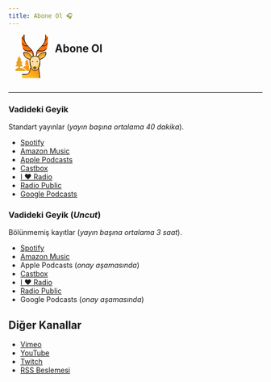 ```yaml
---
title: Abone Ol 🎧
---
```


<svg
style="float:left;margin:1em;margin-top:0"
width="64px" height="86px" viewBox="0 0 128 172" version="1.1" xmlns="http://www.w3.org/2000/svg" xmlns:xlink="http://www.w3.org/1999/xlink">
<defs>
<linearGradient x1="109.056377%" y1="-10.1094378%" x2="16.6841015%" y2="76.8200754%" id="linearGradient-xm0v1gfjoa-1">
<stop stop-color="#F97009" offset="0%"></stop>
<stop stop-color="#FFC120" offset="100%"></stop>
</linearGradient>
</defs>
<g id="Page-1" stroke="none" stroke-width="1" fill="none" fill-rule="evenodd">
<g id="Group-12">
<path d="M96.1272727,116.270315 C94.3090909,128.697049 89.2181818,144 77,144 C64.7818182,144 59.6909091,128.697049 57.8727273,116.270315 C57.3096933,112.634911 57.0179562,108.96161 57,105.28169 C57.0095027,103.794285 57.1678905,102.311701 57.4727273,100.85674 C57.9410908,98.7039555 58.7648068,96.646898 59.9090909,94.7724344 C61.2494065,92.4807423 63.0449845,90.4966899 65.1818182,88.9462506 C72.2063111,83.6845831 81.7936889,83.6845831 88.8181818,88.9462506 C90.9563636,90.494983 92.7490909,92.4788355 94.0909091,94.7724344 C95.2406698,96.6400208 96.0533507,98.7002702 96.4909091,100.85674 L96.5272727,100.85674 C96.8327273,102.309599 96.9890909,103.795644 97,105.28169 C96.9820715,108.961611 96.6903342,112.634914 96.1272727,116.270315 Z" id="Path" fill="#FFDDA1" fill-rule="nonzero"></path>
<path d="M96.4836364,101.726241 C96.44,101.498614 96.3418182,101.292664 96.2836364,101.065037 C96.2290909,101.473322 96.1854545,101.863541 96.12,102.275439 C94.3018182,114.451727 89.2109091,129.446265 76.9927273,129.446265 C64.7745455,129.446265 59.6836364,114.451727 57.8654545,102.275439 C57.8,101.841862 57.7527273,101.426351 57.6945455,101 C57.6290909,101.245694 57.5236364,101.476935 57.4654545,101.722628 C57.1628172,103.149697 57.0068651,104.603622 57,106.062012 C57.0181818,109.667927 57.3090909,113.266616 57.8727273,116.829174 C59.6909091,129.005462 64.7818182,144 77,144 C89.2181818,144 94.3090909,129.005462 96.1272727,116.829174 C96.6903067,113.267037 96.9820438,109.667767 97,106.062012 C96.9904472,104.604587 96.83206,103.151887 96.5272727,101.726241 L96.4836364,101.726241 Z" id="Path" fill="#FFBC44" fill-rule="nonzero"></path>
<path d="M68,106 C68.2652165,106 68.5195704,106.105357 68.7071068,106.292893 C68.8946432,106.48043 69,106.734784 69,107" id="Path" stroke="#191919" stroke-width="2" stroke-linecap="round" stroke-linejoin="round"></path>
<path d="M67,107 C67,106.447715 67.4477153,106 68,106" id="Path" stroke="#191919" stroke-width="2" stroke-linecap="round" stroke-linejoin="round"></path>
<path d="M68,108 C67.7347835,108 67.4804296,107.894643 67.2928932,107.707107 C67.1053568,107.51957 67,107.265216 67,107" id="Path" stroke="#191919" stroke-width="2" stroke-linecap="round" stroke-linejoin="round"></path>
<path d="M69,107 C69,107.265216 68.8946432,107.51957 68.7071068,107.707107 C68.5195704,107.894643 68.2652165,108 68,108" id="Path" stroke="#191919" stroke-width="2" stroke-linecap="round" stroke-linejoin="round"></path>
<path d="M86,106 C85.7347835,106 85.4804296,106.105357 85.2928932,106.292893 C85.1053568,106.48043 85,106.734784 85,107" id="Path" stroke="#191919" stroke-width="2" stroke-linecap="round" stroke-linejoin="round"></path>
<path d="M87,107 C87,106.447715 86.5522847,106 86,106" id="Path" stroke="#191919" stroke-width="2" stroke-linecap="round" stroke-linejoin="round"></path>
<path d="M86,108 C86.2652165,108 86.5195704,107.894643 86.7071068,107.707107 C86.8946432,107.51957 87,107.265216 87,107" id="Path" stroke="#191919" stroke-width="2" stroke-linecap="round" stroke-linejoin="round"></path>
<path d="M85,107 C85,107.265216 85.1053568,107.51957 85.2928932,107.707107 C85.4804296,107.894643 85.7347835,108 86,108" id="Path" stroke="#191919" stroke-width="2" stroke-linecap="round" stroke-linejoin="round"></path>
<path d="M97,105.28169 C96.9820715,108.961611 96.6903342,112.634914 96.1272727,116.270315 C94.3090909,128.697049 89.2181818,144 77,144 C64.7818182,144 59.6909091,128.697049 57.8727273,116.270315 C57.3096933,112.634911 57.0179562,108.96161 57,105.28169 C57.0095027,103.794285 57.1678905,102.311701 57.4727273,100.85674 C57.9410908,98.7039555 58.7648068,96.646898 59.9090909,94.7724344 C61.2494065,92.4807423 63.0449845,90.4966899 65.1818182,88.9462506 C72.2063111,83.6845831 81.7936889,83.6845831 88.8181818,88.9462506 C90.9563636,90.494983 92.7490909,92.4788355 94.0909091,94.7724344 C95.2406698,96.6400208 96.0533507,98.7002702 96.4909091,100.85674 L96.5272727,100.85674 C96.8327273,102.309599 96.9890909,103.795644 97,105.28169 L97,105.28169 Z" id="Path" stroke="#191919" stroke-width="2" stroke-linecap="round" stroke-linejoin="round"></path>
<path d="M76.5,136 C78.1076951,136 79.5932667,135.142305 80.3971143,133.75 C81.2009619,132.357695 81.2009619,130.642305 80.3971143,129.25 C79.5932667,127.857695 78.1076951,127 76.5,127 C74.0147186,127 72,129.014719 72,131.5 C72,133.985281 74.0147186,136 76.5,136 Z" id="Path" stroke="#000000" stroke-width="2" fill="#808080" fill-rule="nonzero" stroke-linecap="round" stroke-linejoin="round"></path>
<path d="M52.9714946,122.684006 L48.4997321,122.684006 C47.8823105,122.684006 47.3817915,122.153222 47.3817915,121.498467 L47.3817915,120.312928 C47.3817915,119.998503 47.4995741,119.696957 47.7092287,119.474625 C47.9188832,119.252293 48.2032358,119.127389 48.4997321,119.127389 L51.853554,119.127389 C52.2531034,119.135025 52.623566,118.906616 52.8149829,118.534619 C53.0146838,118.167812 53.0146838,117.715887 52.8149829,117.34908 L50.0201313,112.156418 C49.8624603,111.887886 49.8624603,111.547652 50.0201313,111.279119 C50.1648731,111.003428 50.4380763,110.831405 50.7356134,110.828614 C51.1439812,110.824765 51.519229,110.58962 51.7194011,110.212134 C51.9288107,109.848153 51.9288107,109.390576 51.7194011,109.026595 L46.1296979,99.5422817 C45.9237694,99.2041982 45.5701591,99 45.1906278,99 C44.8110966,99 44.4574862,99.2041982 44.2515577,99.5422817 L38.6618545,109.026595 C38.4524449,109.390576 38.4524449,109.848153 38.6618545,110.212134 C38.8620266,110.58962 39.2372745,110.824765 39.6456423,110.828614 C39.9431793,110.831405 40.2163825,111.003428 40.3611243,111.279119 C40.5187954,111.547652 40.5187954,111.887886 40.3611243,112.156418 L37.5662727,117.34908 C37.3665718,117.715887 37.3665718,118.167812 37.5662727,118.534619 C37.7576897,118.906616 38.1281522,119.135025 38.5277016,119.127389 L41.8815235,119.127389 C42.4989451,119.127389 42.9994642,119.658173 42.9994642,120.312928 L42.9994642,122.280923 C43.0068111,122.823294 42.6661094,123.301776 42.1721881,123.442751 C37.7878664,124.74811 33.7120422,127.018315 30.2102233,130.105481 C30.0495777,130.241497 29.9722954,130.460045 30.008994,130.67454 C30.0399895,130.88356 30.1777833,131.057084 30.366735,131.125045 C35.1976253,132.77908 39.5267172,135.766003 42.9100289,139.779481 C43.5766844,140.632652 43.9405757,141.706446 43.9385343,142.814461 C43.9385343,143.469216 44.4390534,144 45.0564749,144 L52.8820594,144 C53.4994809,144 54,143.469216 54,142.814461 L54,123.845834 C53.9903265,123.235524 53.545249,122.732752 52.9714946,122.684006 Z" id="Path" fill="#FC9714" fill-rule="nonzero"></path>
<path d="M19.1920997,132.280049 C18.6096381,132.218819 18.167107,131.704448 18.1700406,131.09207 L18.1700406,127.385576 C18.1700406,126.729473 18.6784755,126.197597 19.3056619,126.197597 L26.1193896,126.197597 C26.9638871,126.196145 27.7378858,125.704658 28.128848,124.921596 C28.5198102,124.138535 28.4631739,123.193211 27.9818085,122.467343 L23.4393234,115.553305 C23.2912651,115.306301 23.2912651,114.992482 23.4393234,114.745479 C23.5658818,114.48599 23.8195312,114.321294 24.0979837,114.317806 C24.890674,114.280096 25.607078,113.812346 25.987702,113.083981 C26.368326,112.355616 26.3579766,111.472257 25.9604026,110.753869 L20.8273944,102.20042 C20.5333399,101.69649 20.6292674,101.044213 21.0545186,100.656048 C21.8858367,99.8988042 22.0773766,98.6264494 21.5087672,97.6385808 L15.739811,87.540759 C15.5199192,87.202484 15.1542241,87 14.7631767,87 C14.3721293,87 14.0064342,87.202484 13.7865424,87.540759 L8.01758623,97.6385808 C7.44897682,98.6264494 7.64051673,99.8988042 8.47183475,100.656048 C8.89708601,101.044213 8.99301348,101.69649 8.69895901,102.20042 L3.56595078,110.753869 C3.16023237,111.488993 3.16023237,112.394703 3.56595078,113.129827 C3.96545595,113.893651 4.73233844,114.367702 5.56464425,114.365326 C5.84309678,114.368813 6.09674615,114.533509 6.2233046,114.792998 C6.37136286,115.040001 6.37136286,115.353821 6.2233046,115.600824 L1.68081943,122.514862 C1.19945407,123.24073 1.14281772,124.186054 1.53377993,124.969115 C1.92474214,125.752177 2.69874085,126.243664 3.54323835,126.245116 L10.3569661,126.245116 C10.9134868,126.315165 11.3379055,126.799514 11.3563128,127.385576 L11.3563128,131.519743 C11.356423,132.084352 10.9766363,132.571041 10.4478158,132.683962 C6.87647648,133.412216 3.48881752,134.909047 0.499773292,137.079485 C0.183845284,137.2924 -0.00497898141,137.660524 0,138.053628 L0,142.805544 C0,143.461646 0.508534895,143.993523 1.13572121,143.993523 L39.7468451,143.993523 C40.2283632,144.046731 40.6875138,143.768145 40.8824664,143.304495 C41.0850562,142.891017 41.0217393,142.389515 40.7234794,142.045237 C35.3406345,135.440074 25.8014156,132.897799 19.1920997,132.280049 Z" id="Path" fill="#E7A224" fill-rule="nonzero"></path>
<path d="M70,85 L70,76.0526316 C70,71.7560711 69.0776172,68.3764994 64.2799731,62.3911843 C61.5844801,59.028414 57.6657198,54.8431132 52,49.2105263 C36.25,33.5526316 34,22.3684211 34,11.1842105 L34,0 L25,11.1842105 L25,35.7894737 L29.5,55.9210526 C31.831,67.2260526 70,70.5455263 70,85 Z" id="Path" fill="#F97109" fill-rule="nonzero"></path>
<path d="M83,76.0526316 C83,69.3421053 85.25,64.8684211 101,49.2105263 C116.75,33.5526316 119,22.3684211 119,11.1842105 L119,0 L128,11.1842105 L128,35.7894737 L123.5,55.9210526 C121.169,67.2260526 83,70.5455263 83,85 L83,76.0526316 Z" id="Path" fill="#F97109" fill-rule="nonzero"></path>
<path d="M70,85 L70,76.0526316 C70,69.3421053 67.75,64.8684211 52,49.2105263 C36.25,33.5526316 34,22.3684211 34,11.1842105 L34,0" id="Path" stroke="#000000" stroke-width="2" stroke-linecap="round" stroke-linejoin="round"></path>
<path d="M27.0013952,11 C26.9198947,16.7125466 30.4185247,21.524002 35,22" id="Path" stroke="#000000" stroke-width="2" stroke-linecap="round" stroke-linejoin="round"></path>
<path d="M27,35 C27,35 30.8647541,47.8407083 48,44.4207528" id="Path" stroke="#000000" stroke-width="2" stroke-linecap="round" stroke-linejoin="round"></path>
<path d="M32,56 C32,56 36.1482335,70.6109392 65,62.5999967" id="Path" stroke="#000000" stroke-width="2" stroke-linecap="round" stroke-linejoin="round"></path>
<path d="M83,85 L83,76.0526316 C83,69.3421053 85.25,64.8684211 101,49.2105263 C116.75,33.5526316 119,22.3684211 119,11.1842105 L119,0" id="Path" stroke="#000000" stroke-width="2" stroke-linecap="round" stroke-linejoin="round"></path>
<path d="M125.998605,11 C126.080105,16.7125466 122.581475,21.524002 118,22" id="Path" stroke="#000000" stroke-width="2" stroke-linecap="round" stroke-linejoin="round"></path>
<path d="M126,35 C126,35 122.135246,47.8407083 105,44.4207528" id="Path" stroke="#000000" stroke-width="2" stroke-linecap="round" stroke-linejoin="round"></path>
<path d="M122,56 C122,56 117.852297,70.6109392 89,62.5999967" id="Path" stroke="#000000" stroke-width="2" stroke-linecap="round" stroke-linejoin="round"></path>
<path d="M95.2509862,98 C102.444071,96.6096332 119.654029,91.3288711 120.99466,72.3461978 C121.038664,71.7212429 120.809157,71.1075905 120.364033,70.6600339 C119.91891,70.2124774 119.300667,69.9737482 118.665258,70.0040657 C105.565611,69.8014948 93.5631351,77.1833037 88,88.8639306" id="Path" fill="#FFBC44" fill-rule="nonzero"></path>
<path d="M57.7499923,98 C50.5534244,96.6096257 33.3457893,91.3288351 32.0053395,72.3460594 C31.9613415,71.7211012 32.1908169,71.1074455 32.6358808,70.6598865 C33.0809446,70.2123276 33.6991033,69.9735971 34.3344268,70.0039147 C47.4323265,69.8052057 59.4325348,77.1855839 65,88.8638813" id="Path" fill="#FFBC44" fill-rule="nonzero"></path>
<path d="M118.665258,80.4811131 C118.872475,80.4863202 119.077918,80.5214269 119.275446,80.5853835 C120.234779,77.9646923 120.813931,75.2157313 120.99466,72.4250896 C121.038664,71.7791204 120.809157,71.1448337 120.364033,70.6822279 C119.91891,70.2196221 119.300667,69.9728655 118.665258,70.0042024 C105.565611,69.79482 93.5631351,77.4248451 88,89.4982379 L91.4562441,94 C97.9967223,85.4692901 108.034237,80.4821181 118.665258,80.4811131 L118.665258,80.4811131 Z" id="Path" fill="#E7A224" fill-rule="nonzero"></path>
<path d="M34.3344268,80.4629165 C44.9670663,80.4682796 55.0037831,85.4624412 61.539769,94 L65,89.498217 C59.4334173,77.4264442 47.4326428,69.7975437 34.3344268,70.0040914 C33.6991033,69.9727543 33.0809446,70.219512 32.6358808,70.6821199 C32.1908169,71.1447279 31.9613415,71.7790175 32.0053395,72.4249898 C32.1834724,75.2176366 32.7624042,77.9649483 33.7243217,80.5853214 C33.9209393,80.515199 34.1263762,80.4739824 34.3344268,80.4629165 Z" id="Path" fill="#E7A224" fill-rule="nonzero"></path>
<path d="M95.2509862,98 C102.444071,96.6096332 119.654029,91.3288711 120.99466,72.3461978 C121.038664,71.7212429 120.809157,71.1075905 120.364033,70.6600339 C119.91891,70.2124774 119.300667,69.9737482 118.665258,70.0040657 C105.565611,69.8014948 93.5631351,77.1833037 88,88.8639306" id="Path" stroke="#000000" stroke-width="2" stroke-linecap="round" stroke-linejoin="round"></path>
<path d="M57.7499923,98 C50.5534244,96.6096257 33.3457893,91.3288351 32.0053395,72.3460594 C31.9613415,71.7211012 32.1908169,71.1074455 32.6358808,70.6598865 C33.0809446,70.2123276 33.6991033,69.9735971 34.3344268,70.0039147 C47.4323265,69.8052057 59.4325348,77.1855839 65,88.8638813" id="Path" stroke="#000000" stroke-width="2" stroke-linecap="round" stroke-linejoin="round"></path>
<path d="M80.883,138.55487 L80.803125,138.55487 C80.0485583,139.931094 78.6084837,140.785904 77.0445625,140.785904 C75.4806413,140.785904 74.0405667,139.931094 73.286,138.55487 L73.206125,138.55487 L61.9659375,121.471193 C61.6553125,120.998628 61.4245625,120.481481 61.145,120 L61.05625,120 L59.28125,134.105624 C56.7918125,144.100823 54.497625,158.625514 37.09375,158.625514 L26,158.625514 L26,167.541838 C26,170.004013 27.9867364,172 30.4375,172 L97,172 L90.94725,123.25 L80.883,138.55487 Z" id="Path" fill="url(#linearGradient-xm0v1gfjoa-1)" fill-rule="nonzero"></path>
<path d="M57,105.159293 C56.998551,111.000956 58.6994066,116.714534 61.8916073,121.591358 L73.1556404,138.758116 L73.2356849,138.758116 C73.9918524,140.141033 75.434982,141 77.002221,141 C78.5694601,141 80.0125897,140.141033 80.7687572,138.758116 L80.8488016,138.758116 L92.1083879,121.591358 C95.3017861,116.715098 97.002752,111.001149 97,105.159293 C97,94.0343647 88.0542633,85.012361 77.0111149,85 C65.9592823,85 57,94.0256231 57,105.159293 Z" id="Path" fill="#FFBC44" fill-rule="nonzero"></path>
<path d="M77,97.7873772 C85.8078858,97.8113454 93.5558512,103.589506 96.0577778,112 C96.6622222,109.685082 96.9777778,107.308197 97,104.918033 C97,97.8020051 93.1880217,91.2265243 87,87.6685104 C80.8119785,84.1104965 73.1880215,84.1104965 67,87.6685104 C60.8119783,91.2265243 57,97.8020051 57,104.918033 C57.0222222,107.308197 57.3377778,109.685082 57.9377778,112 C60.4427036,103.589694 68.1914448,97.8123015 77,97.7873772 L77,97.7873772 Z" id="Path" fill="#FFDDA1" fill-rule="nonzero"></path>
<path d="M77.0111161,85 C65.9592824,85 57,94.0256231 57,105.159293 C56.9985501,111.000956 58.6994058,116.714534 61.8916069,121.591358 L73.1556412,138.758116 L73.2356857,138.758116 C73.9918533,140.141033 75.4349831,141 77.0022222,141 C78.5694614,141 80.0125912,140.141033 80.7687588,138.758116 L80.8488033,138.758116 L92.1083907,121.591358 C95.3017892,116.715098 97.0027554,111.001149 97,105.159293 C97,94.0343647 88.0542657,85.012361 77.0111161,85 L77.0111161,85 L77.0111161,85 Z" id="Path" stroke="#000000" stroke-width="2" stroke-linecap="round" stroke-linejoin="round"></path>
<path d="M60,132 C56.8524319,145.904871 56.8524319,158 39.1948985,158 L27,158" id="Path" stroke="#000000" stroke-width="2" stroke-linecap="round" stroke-linejoin="round"></path>
<line x1="96" y1="171" x2="92" y2="135" id="Path" stroke="#000000" stroke-width="2" stroke-linecap="round" stroke-linejoin="round"></line>
<path d="M66,104 C66.5522847,104 67,104.447715 67,105" id="Path" stroke="#191919" stroke-width="2" stroke-linecap="round" stroke-linejoin="round"></path>
<path d="M65,105 C65,104.447715 65.4477153,104 66,104" id="Path" stroke="#191919" stroke-width="2" stroke-linecap="round" stroke-linejoin="round"></path>
<path d="M66,106 C65.4477153,106 65,105.552285 65,105" id="Path" stroke="#191919" stroke-width="2" stroke-linecap="round" stroke-linejoin="round"></path>
<path d="M67,105 C67,105.552285 66.5522847,106 66,106" id="Path" stroke="#191919" stroke-width="2" stroke-linecap="round" stroke-linejoin="round"></path>
<path d="M88,104 C87.7347835,104 87.4804296,104.105357 87.2928932,104.292893 C87.1053568,104.48043 87,104.734784 87,105" id="Path" stroke="#191919" stroke-width="2" stroke-linecap="round" stroke-linejoin="round"></path>
<path d="M89,105 C89,104.734784 88.8946432,104.48043 88.7071068,104.292893 C88.5195704,104.105357 88.2652165,104 88,104" id="Path" stroke="#191919" stroke-width="2" stroke-linecap="round" stroke-linejoin="round"></path>
<path d="M88,106 C88.5522847,106 89,105.552285 89,105" id="Path" stroke="#191919" stroke-width="2" stroke-linecap="round" stroke-linejoin="round"></path>
<path d="M87,105 C87,105.265216 87.1053568,105.51957 87.2928932,105.707107 C87.4804296,105.894643 87.7347835,106 88,106" id="Path" stroke="#191919" stroke-width="2" stroke-linecap="round" stroke-linejoin="round"></path>
<path d="M76.5,141 C78.1076951,141 79.5932667,140.142305 80.3971143,138.75 C81.2009619,137.357695 81.2009619,135.642305 80.3971143,134.25 C79.5932667,132.857695 78.1076951,132 76.5,132 C74.0147186,132 72,134.014719 72,136.5 C72,138.985281 74.0147186,141 76.5,141 Z" id="Path" stroke="#000000" stroke-width="2" fill="#808080" fill-rule="nonzero" stroke-linecap="round" stroke-linejoin="round"></path>
<path d="M96.1272727,116.270315 C94.3090909,128.697049 89.2181818,144 77,144 C64.7818182,144 59.6909091,128.697049 57.8727273,116.270315 C57.3096933,112.634911 57.0179562,108.96161 57,105.28169 C57.0095027,103.794285 57.1678905,102.311701 57.4727273,100.85674 C57.9410908,98.7039555 58.7648068,96.646898 59.9090909,94.7724344 C61.2494065,92.4807423 63.0449845,90.4966899 65.1818182,88.9462506 C72.2063111,83.6845831 81.7936889,83.6845831 88.8181818,88.9462506 C90.9563636,90.494983 92.7490909,92.4788355 94.0909091,94.7724344 C95.2406698,96.6400208 96.0533507,98.7002702 96.4909091,100.85674 L96.5272727,100.85674 C96.8327273,102.309599 96.9890909,103.795644 97,105.28169 C96.9820715,108.961611 96.6903342,112.634914 96.1272727,116.270315 Z" id="Path" fill="#FFDDA1" fill-rule="nonzero"></path>
<path d="M96.4836364,101.726241 C96.44,101.498614 96.3418182,101.292664 96.2836364,101.065037 C96.2290909,101.473322 96.1854545,101.863541 96.12,102.275439 C94.3018182,114.451727 89.2109091,129.446265 76.9927273,129.446265 C64.7745455,129.446265 59.6836364,114.451727 57.8654545,102.275439 C57.8,101.841862 57.7527273,101.426351 57.6945455,101 C57.6290909,101.245694 57.5236364,101.476935 57.4654545,101.722628 C57.1628172,103.149697 57.0068651,104.603622 57,106.062012 C57.0181818,109.667927 57.3090909,113.266616 57.8727273,116.829174 C59.6909091,129.005462 64.7818182,144 77,144 C89.2181818,144 94.3090909,129.005462 96.1272727,116.829174 C96.6903067,113.267037 96.9820438,109.667767 97,106.062012 C96.9904472,104.604587 96.83206,103.151887 96.5272727,101.726241 L96.4836364,101.726241 Z" id="Path" fill="#FFBC44" fill-rule="nonzero"></path>
<path d="M68,106 C68.2652165,106 68.5195704,106.105357 68.7071068,106.292893 C68.8946432,106.48043 69,106.734784 69,107" id="Path" stroke="#191919" stroke-width="2" stroke-linecap="round" stroke-linejoin="round"></path>
<path d="M67,107 C67,106.447715 67.4477153,106 68,106" id="Path" stroke="#191919" stroke-width="2" stroke-linecap="round" stroke-linejoin="round"></path>
<path d="M68,108 C67.7347835,108 67.4804296,107.894643 67.2928932,107.707107 C67.1053568,107.51957 67,107.265216 67,107" id="Path" stroke="#191919" stroke-width="2" stroke-linecap="round" stroke-linejoin="round"></path>
<path d="M69,107 C69,107.265216 68.8946432,107.51957 68.7071068,107.707107 C68.5195704,107.894643 68.2652165,108 68,108" id="Path" stroke="#191919" stroke-width="2" stroke-linecap="round" stroke-linejoin="round"></path>
<path d="M86,106 C85.7347835,106 85.4804296,106.105357 85.2928932,106.292893 C85.1053568,106.48043 85,106.734784 85,107" id="Path" stroke="#191919" stroke-width="2" stroke-linecap="round" stroke-linejoin="round"></path>
<path d="M87,107 C87,106.447715 86.5522847,106 86,106" id="Path" stroke="#191919" stroke-width="2" stroke-linecap="round" stroke-linejoin="round"></path>
<path d="M86,108 C86.2652165,108 86.5195704,107.894643 86.7071068,107.707107 C86.8946432,107.51957 87,107.265216 87,107" id="Path" stroke="#191919" stroke-width="2" stroke-linecap="round" stroke-linejoin="round"></path>
<path d="M85,107 C85,107.265216 85.1053568,107.51957 85.2928932,107.707107 C85.4804296,107.894643 85.7347835,108 86,108" id="Path" stroke="#191919" stroke-width="2" stroke-linecap="round" stroke-linejoin="round"></path>
<path d="M97,105.28169 C96.9820715,108.961611 96.6903342,112.634914 96.1272727,116.270315 C94.3090909,128.697049 89.2181818,144 77,144 C64.7818182,144 59.6909091,128.697049 57.8727273,116.270315 C57.3096933,112.634911 57.0179562,108.96161 57,105.28169 C57.0095027,103.794285 57.1678905,102.311701 57.4727273,100.85674 C57.9410908,98.7039555 58.7648068,96.646898 59.9090909,94.7724344 C61.2494065,92.4807423 63.0449845,90.4966899 65.1818182,88.9462506 C72.2063111,83.6845831 81.7936889,83.6845831 88.8181818,88.9462506 C90.9563636,90.494983 92.7490909,92.4788355 94.0909091,94.7724344 C95.2406698,96.6400208 96.0533507,98.7002702 96.4909091,100.85674 L96.5272727,100.85674 C96.8327273,102.309599 96.9890909,103.795644 97,105.28169 L97,105.28169 Z" id="Path" stroke="#191919" stroke-width="2" stroke-linecap="round" stroke-linejoin="round"></path>
<path d="M76.5,136 C78.1076951,136 79.5932667,135.142305 80.3971143,133.75 C81.2009619,132.357695 81.2009619,130.642305 80.3971143,129.25 C79.5932667,127.857695 78.1076951,127 76.5,127 C74.0147186,127 72,129.014719 72,131.5 C72,133.985281 74.0147186,136 76.5,136 Z" id="Path" stroke="#000000" stroke-width="2" fill="#808080" fill-rule="nonzero" stroke-linecap="round" stroke-linejoin="round"></path>
<path d="M96.1272727,115.74031 C94.3090909,127.956421 89.2181818,143 77,143 C64.7818182,143 59.6909091,127.956421 57.8727273,115.74031 C57.3096933,112.166523 57.0179562,108.555481 57,104.937933 C57.0095027,103.475738 57.1678905,102.018282 57.4727273,100.587982 C57.9410908,98.471685 58.7648068,96.449493 59.9090909,94.6067999 C61.2494065,92.3539501 63.0449845,90.4035256 65.1818182,88.879365 C72.2063111,83.7068783 81.7936889,83.7068783 88.8181818,88.879365 C90.9563636,90.4018477 92.7490909,92.3520756 94.0909091,94.6067999 C95.2406698,96.4427323 96.0533507,98.4680622 96.4909091,100.587982 L96.5272727,100.587982 C96.8327273,102.016216 96.9890909,103.477074 97,104.937933 C96.9820715,108.555482 96.6903342,112.166526 96.1272727,115.74031 Z" id="Path" fill="#FFDDA1" fill-rule="nonzero"></path>
<path d="M96.4836364,100.743131 C96.44,100.510209 96.3418182,100.299471 96.2836364,100.066549 C96.2290909,100.484329 96.1854545,100.883623 96.12,101.3051 C94.3018182,113.764558 89.2109091,129.107806 76.9927273,129.107806 C64.7745455,129.107806 59.6836364,113.764558 57.8654545,101.3051 C57.8,100.86144 57.7527273,100.436266 57.6945455,100 C57.6290909,100.251407 57.5236364,100.488026 57.4654545,100.739434 C57.1628172,102.19969 57.0068651,103.687427 57,105.179733 C57.0181818,108.869507 57.3090909,112.551886 57.8727273,116.197294 C59.6909091,128.656752 64.7818182,144 77,144 C89.2181818,144 94.3090909,128.656752 96.1272727,116.197294 C96.6903067,112.552317 96.9820438,108.869343 97,105.179733 C96.9904472,103.688414 96.83206,102.201931 96.5272727,100.743131 L96.4836364,100.743131 Z" id="Path" fill="#FFBC44" fill-rule="nonzero"></path>
<path d="M67,106 C67.2652165,106 67.5195704,106.105357 67.7071068,106.292893 C67.8946432,106.48043 68,106.734784 68,107" id="Path" stroke="#191919" stroke-width="2" stroke-linecap="round" stroke-linejoin="round"></path>
<path d="M67,107 C67,106.447715 67.4477153,106 68,106" id="Path" stroke="#191919" stroke-width="2" stroke-linecap="round" stroke-linejoin="round"></path>
<path d="M68,108 C67.7347835,108 67.4804296,107.894643 67.2928932,107.707107 C67.1053568,107.51957 67,107.265216 67,107" id="Path" stroke="#191919" stroke-width="2" stroke-linecap="round" stroke-linejoin="round"></path>
<path d="M68,107 C68,107.265216 67.8946432,107.51957 67.7071068,107.707107 C67.5195704,107.894643 67.2652165,108 67,108" id="Path" stroke="#191919" stroke-width="2" stroke-linecap="round" stroke-linejoin="round"></path>
<path d="M86,106 C85.7347835,106 85.4804296,106.105357 85.2928932,106.292893 C85.1053568,106.48043 85,106.734784 85,107" id="Path" stroke="#191919" stroke-width="2" stroke-linecap="round" stroke-linejoin="round"></path>
<path d="M87,107 C87,106.447715 86.5522847,106 86,106" id="Path" stroke="#191919" stroke-width="2" stroke-linecap="round" stroke-linejoin="round"></path>
<path d="M86,108 C86.2652165,108 86.5195704,107.894643 86.7071068,107.707107 C86.8946432,107.51957 87,107.265216 87,107" id="Path" stroke="#191919" stroke-width="2" stroke-linecap="round" stroke-linejoin="round"></path>
<path d="M85,107 C85,107.265216 85.1053568,107.51957 85.2928932,107.707107 C85.4804296,107.894643 85.7347835,108 86,108" id="Path" stroke="#191919" stroke-width="2" stroke-linecap="round" stroke-linejoin="round"></path>
<path d="M97,104.937933 C96.9820715,108.555482 96.6903342,112.166526 96.1272727,115.74031 C94.3090909,127.956421 89.2181818,143 77,143 C64.7818182,143 59.6909091,127.956421 57.8727273,115.74031 C57.3096933,112.166523 57.0179562,108.555481 57,104.937933 C57.0095027,103.475738 57.1678905,102.018282 57.4727273,100.587982 C57.9410908,98.471685 58.7648068,96.449493 59.9090909,94.6067999 C61.2494065,92.3539501 63.0449845,90.4035256 65.1818182,88.879365 C72.2063111,83.7068783 81.7936889,83.7068783 88.8181818,88.879365 C90.9563636,90.4018477 92.7490909,92.3520756 94.0909091,94.6067999 C95.2406698,96.4427323 96.0533507,98.4680622 96.4909091,100.587982 L96.5272727,100.587982 C96.8327273,102.016216 96.9890909,103.477074 97,104.937933 L97,104.937933 Z" id="Path" stroke="#191919" stroke-width="2" stroke-linecap="round" stroke-linejoin="round"></path>
<path d="M76.5,136 C78.1076951,136 79.5932667,135.142305 80.3971143,133.75 C81.2009619,132.357695 81.2009619,130.642305 80.3971143,129.25 C79.5932667,127.857695 78.1076951,127 76.5,127 C74.0147186,127 72,129.014719 72,131.5 C72,133.985281 74.0147186,136 76.5,136 Z" id="Path" stroke="#000000" stroke-width="2" fill="#808080" fill-rule="nonzero" stroke-linecap="round" stroke-linejoin="round"></path>
<path d="M52.9714946,122.684006 L48.4997321,122.684006 C47.8823105,122.684006 47.3817915,122.153222 47.3817915,121.498467 L47.3817915,120.312928 C47.3817915,119.998503 47.4995741,119.696957 47.7092287,119.474625 C47.9188832,119.252293 48.2032358,119.127389 48.4997321,119.127389 L51.853554,119.127389 C52.2531034,119.135025 52.623566,118.906616 52.8149829,118.534619 C53.0146838,118.167812 53.0146838,117.715887 52.8149829,117.34908 L50.0201313,112.156418 C49.8624603,111.887886 49.8624603,111.547652 50.0201313,111.279119 C50.1648731,111.003428 50.4380763,110.831405 50.7356134,110.828614 C51.1439812,110.824765 51.519229,110.58962 51.7194011,110.212134 C51.9288107,109.848153 51.9288107,109.390576 51.7194011,109.026595 L46.1296979,99.5422817 C45.9237694,99.2041982 45.5701591,99 45.1906278,99 C44.8110966,99 44.4574862,99.2041982 44.2515577,99.5422817 L38.6618545,109.026595 C38.4524449,109.390576 38.4524449,109.848153 38.6618545,110.212134 C38.8620266,110.58962 39.2372745,110.824765 39.6456423,110.828614 C39.9431793,110.831405 40.2163825,111.003428 40.3611243,111.279119 C40.5187954,111.547652 40.5187954,111.887886 40.3611243,112.156418 L37.5662727,117.34908 C37.3665718,117.715887 37.3665718,118.167812 37.5662727,118.534619 C37.7576897,118.906616 38.1281522,119.135025 38.5277016,119.127389 L41.8815235,119.127389 C42.4989451,119.127389 42.9994642,119.658173 42.9994642,120.312928 L42.9994642,122.280923 C43.0068111,122.823294 42.6661094,123.301776 42.1721881,123.442751 C37.7878664,124.74811 33.7120422,127.018315 30.2102233,130.105481 C30.0495777,130.241497 29.9722954,130.460045 30.008994,130.67454 C30.0399895,130.88356 30.1777833,131.057084 30.366735,131.125045 C35.1976253,132.77908 39.5267172,135.766003 42.9100289,139.779481 C43.5766844,140.632652 43.9405757,141.706446 43.9385343,142.814461 C43.9385343,143.469216 44.4390534,144 45.0564749,144 L52.8820594,144 C53.4994809,144 54,143.469216 54,142.814461 L54,123.845834 C53.9903265,123.235524 53.545249,122.732752 52.9714946,122.684006 Z" id="Path" fill="#FC9714" fill-rule="nonzero"></path>
<path d="M18.7239997,132.280049 C18.1557445,132.218819 17.7240068,131.704448 17.7268688,131.09207 L17.7268688,127.385576 C17.7268688,126.729473 18.222903,126.197597 18.8347921,126.197597 L25.4823313,126.197597 C26.3062313,126.196145 27.061352,125.704658 27.4427786,124.921596 C27.8242051,124.138535 27.7689501,123.193211 27.2993254,122.467343 L22.8676325,115.553305 C22.7231855,115.306301 22.7231855,114.992482 22.8676325,114.745479 C22.9911042,114.48599 23.238567,114.321294 23.510228,114.317806 C24.2835844,114.280096 24.9825151,113.812346 25.3538556,113.083981 C25.7251961,112.355616 25.7150991,111.472257 25.3272221,110.753869 L20.3194092,102.20042 C20.0325267,101.69649 20.1261145,101.044213 20.5409938,100.656048 C21.3520358,99.8988042 21.538904,98.6264494 20.9841631,97.6385808 L15.3559132,87.540759 C15.1413845,87.202484 14.7846089,87 14.4030992,87 C14.0215895,87 13.6648139,87.202484 13.4502853,87.540759 L7.82203535,97.6385808 C7.26729446,98.6264494 7.45416266,99.8988042 8.26520463,100.656048 C8.68008391,101.044213 8.77367169,101.69649 8.48678928,102.20042 L3.47897637,110.753869 C3.08315353,111.488993 3.08315353,112.394703 3.47897637,113.129827 C3.86873751,113.893651 4.61691555,114.367702 5.42892122,114.365326 C5.70058222,114.368813 5.94804502,114.533509 6.07151668,114.792998 C6.21596376,115.040001 6.21596376,115.353821 6.07151668,115.600824 L1.63982384,122.514862 C1.17019909,123.24073 1.11494412,124.186054 1.49637067,124.969115 C1.87779721,125.752177 2.6329179,126.243664 3.4568179,126.245116 L10.1043572,126.245116 C10.6473042,126.315165 11.0613712,126.799514 11.0793296,127.385576 L11.0793296,131.519743 C11.0794371,132.084352 10.7089135,132.571041 10.192991,132.683962 C6.70875754,133.412216 3.40372441,134.909047 0.4875837,137.079485 C0.179361252,137.2924 -0.00485754284,137.660524 0,138.053628 L0,142.805544 C0,143.461646 0.496131604,143.993523 1.1080207,143.993523 L38.7774098,143.993523 C39.2471836,144.046731 39.6951354,143.768145 39.8853331,143.304495 C40.0829816,142.891017 40.0212091,142.389515 39.7302238,142.045237 C34.4786678,135.440074 25.1721128,132.897799 18.7239997,132.280049 Z" id="Path" fill="#E7A224" fill-rule="nonzero"></path>
<path d="M70,84 L70,75.1578947 C70,70.911882 69.0776172,67.57207 64.2799731,61.6571704 C61.5844801,58.3339621 57.6657198,54.1979001 52,48.6315789 C36.25,33.1578947 34,22.1052632 34,11.0526316 L34,0 L25,11.0526316 L25,35.3684211 L29.5,55.2631579 C31.831,66.4351579 70,69.7155789 70,84 Z" id="Path" fill="#F97109" fill-rule="nonzero"></path>
<path d="M83,75.1578947 C83,68.5263158 85.25,64.1052632 101,48.6315789 C116.75,33.1578947 119,22.1052632 119,11.0526316 L119,0 L128,11.0526316 L128,35.3684211 L123.5,55.2631579 C121.169,66.4351579 83,69.7155789 83,84 L83,75.1578947 Z" id="Path" fill="#F97109" fill-rule="nonzero"></path>
<path d="M70,84 L70,75.1578947 C70,68.5263158 67.75,64.1052632 52,48.6315789 C36.25,33.1578947 34,22.1052632 34,11.0526316 L34,0" id="Path" stroke="#000000" stroke-width="2" stroke-linecap="round" stroke-linejoin="round"></path>
<path d="M27.0013952,11 C26.9198947,16.7125466 30.4185247,21.524002 35,22" id="Path" stroke="#000000" stroke-width="2" stroke-linecap="round" stroke-linejoin="round"></path>
<path d="M27,35 C27,35 30.8647541,47.8407083 48,44.4207528" id="Path" stroke="#000000" stroke-width="2" stroke-linecap="round" stroke-linejoin="round"></path>
<path d="M32,56 C32,56 36.1482335,70.6109392 65,62.5999967" id="Path" stroke="#000000" stroke-width="2" stroke-linecap="round" stroke-linejoin="round"></path>
<path d="M83,84 L83,75.1578947 C83,68.5263158 85.25,64.1052632 101,48.6315789 C116.75,33.1578947 119,22.1052632 119,11.0526316 L119,0" id="Path" stroke="#000000" stroke-width="2" stroke-linecap="round" stroke-linejoin="round"></path>
<path d="M125.998605,11 C126.080105,16.7125466 122.581475,21.524002 118,22" id="Path" stroke="#000000" stroke-width="2" stroke-linecap="round" stroke-linejoin="round"></path>
<path d="M126,35 C126,35 122.135246,47.8407083 105,44.4207528" id="Path" stroke="#000000" stroke-width="2" stroke-linecap="round" stroke-linejoin="round"></path>
<path d="M122,56 C122,56 117.852297,70.6109392 89,62.5999967" id="Path" stroke="#000000" stroke-width="2" stroke-linecap="round" stroke-linejoin="round"></path>
<path d="M95.2509862,98 C102.444071,96.6096332 119.654029,91.3288711 120.99466,72.3461978 C121.038664,71.7212429 120.809157,71.1075905 120.364033,70.6600339 C119.91891,70.2124774 119.300667,69.9737482 118.665258,70.0040657 C105.565611,69.8014948 93.5631351,77.1833037 88,88.8639306" id="Path" fill="#FFBC44" fill-rule="nonzero"></path>
<path d="M57.7499923,98 C50.5534244,96.6096257 33.3457893,91.3288351 32.0053395,72.3460594 C31.9613415,71.7211012 32.1908169,71.1074455 32.6358808,70.6598865 C33.0809446,70.2123276 33.6991033,69.9735971 34.3344268,70.0039147 C47.4323265,69.8052057 59.4325348,77.1855839 65,88.8638813" id="Path" fill="#FFBC44" fill-rule="nonzero"></path>
<path d="M118.665258,80.4811131 C118.872475,80.4863202 119.077918,80.5214269 119.275446,80.5853835 C120.234779,77.9646923 120.813931,75.2157313 120.99466,72.4250896 C121.038664,71.7791204 120.809157,71.1448337 120.364033,70.6822279 C119.91891,70.2196221 119.300667,69.9728655 118.665258,70.0042024 C105.565611,69.79482 93.5631351,77.4248451 88,89.4982379 L91.4562441,94 C97.9967223,85.4692901 108.034237,80.4821181 118.665258,80.4811131 L118.665258,80.4811131 Z" id="Path" fill="#E7A224" fill-rule="nonzero"></path>
<path d="M34.3344268,80.4629165 C44.9670663,80.4682796 55.0037831,85.4624412 61.539769,94 L65,89.498217 C59.4334173,77.4264442 47.4326428,69.7975437 34.3344268,70.0040914 C33.6991033,69.9727543 33.0809446,70.219512 32.6358808,70.6821199 C32.1908169,71.1447279 31.9613415,71.7790175 32.0053395,72.4249898 C32.1834724,75.2176366 32.7624042,77.9649483 33.7243217,80.5853214 C33.9209393,80.515199 34.1263762,80.4739824 34.3344268,80.4629165 Z" id="Path" fill="#E7A224" fill-rule="nonzero"></path>
<path d="M95.2509862,98 C102.444071,96.6096332 119.654029,91.3288711 120.99466,72.3461978 C121.038664,71.7212429 120.809157,71.1075905 120.364033,70.6600339 C119.91891,70.2124774 119.300667,69.9737482 118.665258,70.0040657 C105.565611,69.8014948 93.5631351,77.1833037 88,88.8639306" id="Path" stroke="#000000" stroke-width="2" stroke-linecap="round" stroke-linejoin="round"></path>
<path d="M57.7499923,98 C50.5534244,96.6096257 33.3457893,91.3288351 32.0053395,72.3460594 C31.9613415,71.7211012 32.1908169,71.1074455 32.6358808,70.6598865 C33.0809446,70.2123276 33.6991033,69.9735971 34.3344268,70.0039147 C47.4323265,69.8052057 59.4325348,77.1855839 65,88.8638813" id="Path" stroke="#000000" stroke-width="2" stroke-linecap="round" stroke-linejoin="round"></path>
<path d="M80.883,138.55487 L80.803125,138.55487 C80.0485583,139.931094 78.6084837,140.785904 77.0445625,140.785904 C75.4806413,140.785904 74.0405667,139.931094 73.286,138.55487 L73.206125,138.55487 L61.9659375,121.471193 C61.6553125,120.998628 61.4245625,120.481481 61.145,120 L61.05625,120 L59.28125,134.105624 C56.7918125,144.100823 54.497625,158.625514 37.09375,158.625514 L26,158.625514 L26,167.541838 C26,170.004013 27.9867364,172 30.4375,172 L97,172 L90.94725,123.25 L80.883,138.55487 Z" id="Path" fill="url(#linearGradient-xm0v1gfjoa-1)" fill-rule="nonzero"></path>
<path d="M57,105.159293 C56.998551,111.000956 58.6994066,116.714534 61.8916073,121.591358 L73.1556404,138.758116 L73.2356849,138.758116 C73.9918524,140.141033 75.434982,141 77.002221,141 C78.5694601,141 80.0125897,140.141033 80.7687572,138.758116 L80.8488016,138.758116 L92.1083879,121.591358 C95.3017861,116.715098 97.002752,111.001149 97,105.159293 C97,94.0343647 88.0542633,85.012361 77.0111149,85 C65.9592823,85 57,94.0256231 57,105.159293 Z" id="Path" fill="#FFBC44" fill-rule="nonzero"></path>
<path d="M77,97.7873772 C85.8078858,97.8113454 93.5558512,103.589506 96.0577778,112 C96.6622222,109.685082 96.9777778,107.308197 97,104.918033 C97,97.8020051 93.1880217,91.2265243 87,87.6685104 C80.8119785,84.1104965 73.1880215,84.1104965 67,87.6685104 C60.8119783,91.2265243 57,97.8020051 57,104.918033 C57.0222222,107.308197 57.3377778,109.685082 57.9377778,112 C60.4427036,103.589694 68.1914448,97.8123015 77,97.7873772 L77,97.7873772 Z" id="Path" fill="#FFDDA1" fill-rule="nonzero"></path>
<path d="M77.0111161,85 C65.9592824,85 57,94.0256231 57,105.159293 C56.9985501,111.000956 58.6994058,116.714534 61.8916069,121.591358 L73.1556412,138.758116 L73.2356857,138.758116 C73.9918533,140.141033 75.4349831,141 77.0022222,141 C78.5694614,141 80.0125912,140.141033 80.7687588,138.758116 L80.8488033,138.758116 L92.1083907,121.591358 C95.3017892,116.715098 97.0027554,111.001149 97,105.159293 C97,94.0343647 88.0542657,85.012361 77.0111161,85 L77.0111161,85 L77.0111161,85 Z" id="Path" stroke="#000000" stroke-width="2" stroke-linecap="round" stroke-linejoin="round"></path>
<path d="M59,132 C55.8524319,145.904871 55.8524319,158 38.1948985,158 L26,158" id="Path" stroke="#000000" stroke-width="2" stroke-linecap="round" stroke-linejoin="round"></path>
<line x1="96" y1="171" x2="92" y2="135" id="Path" stroke="#000000" stroke-width="2" stroke-linecap="round" stroke-linejoin="round"></line>
<path d="M66,104 C66.5522847,104 67,104.447715 67,105" id="Path" stroke="#191919" stroke-width="2" stroke-linecap="round" stroke-linejoin="round"></path>
<path d="M65,105 C65,104.447715 65.4477153,104 66,104" id="Path" stroke="#191919" stroke-width="2" stroke-linecap="round" stroke-linejoin="round"></path>
<path d="M66,106 C65.4477153,106 65,105.552285 65,105" id="Path" stroke="#191919" stroke-width="2" stroke-linecap="round" stroke-linejoin="round"></path>
<path d="M67,105 C67,105.552285 66.5522847,106 66,106" id="Path" stroke="#191919" stroke-width="2" stroke-linecap="round" stroke-linejoin="round"></path>
<path d="M88,104 C87.7347835,104 87.4804296,104.105357 87.2928932,104.292893 C87.1053568,104.48043 87,104.734784 87,105" id="Path" stroke="#191919" stroke-width="2" stroke-linecap="round" stroke-linejoin="round"></path>
<path d="M89,105 C89,104.734784 88.8946432,104.48043 88.7071068,104.292893 C88.5195704,104.105357 88.2652165,104 88,104" id="Path" stroke="#191919" stroke-width="2" stroke-linecap="round" stroke-linejoin="round"></path>
<path d="M88,106 C88.5522847,106 89,105.552285 89,105" id="Path" stroke="#191919" stroke-width="2" stroke-linecap="round" stroke-linejoin="round"></path>
<path d="M87,105 C87,105.265216 87.1053568,105.51957 87.2928932,105.707107 C87.4804296,105.894643 87.7347835,106 88,106" id="Path" stroke="#191919" stroke-width="2" stroke-linecap="round" stroke-linejoin="round"></path>
<path d="M76.5,141 C78.1076951,141 79.5932667,140.142305 80.3971143,138.75 C81.2009619,137.357695 81.2009619,135.642305 80.3971143,134.25 C79.5932667,132.857695 78.1076951,132 76.5,132 C74.0147186,132 72,134.014719 72,136.5 C72,138.985281 74.0147186,141 76.5,141 Z" id="Path" stroke="#000000" stroke-width="2" fill="#808080" fill-rule="nonzero" stroke-linecap="round" stroke-linejoin="round"></path>
<path d="M96.1272727,115.74031 C94.3090909,127.956421 89.2181818,143 77,143 C64.7818182,143 59.6909091,127.956421 57.8727273,115.74031 C57.3096933,112.166523 57.0179562,108.555481 57,104.937933 C57.0095027,103.475738 57.1678905,102.018282 57.4727273,100.587982 C57.9410908,98.471685 58.7648068,96.449493 59.9090909,94.6067999 C61.2494065,92.3539501 63.0449845,90.4035256 65.1818182,88.879365 C72.2063111,83.7068783 81.7936889,83.7068783 88.8181818,88.879365 C90.9563636,90.4018477 92.7490909,92.3520756 94.0909091,94.6067999 C95.2406698,96.4427323 96.0533507,98.4680622 96.4909091,100.587982 L96.5272727,100.587982 C96.8327273,102.016216 96.9890909,103.477074 97,104.937933 C96.9820715,108.555482 96.6903342,112.166526 96.1272727,115.74031 Z" id="Path" fill="#FFDDA1" fill-rule="nonzero"></path>
<path d="M96.4836364,100.743131 C96.44,100.510209 96.3418182,100.299471 96.2836364,100.066549 C96.2290909,100.484329 96.1854545,100.883623 96.12,101.3051 C94.3018182,113.764558 89.2109091,129.107806 76.9927273,129.107806 C64.7745455,129.107806 59.6836364,113.764558 57.8654545,101.3051 C57.8,100.86144 57.7527273,100.436266 57.6945455,100 C57.6290909,100.251407 57.5236364,100.488026 57.4654545,100.739434 C57.1628172,102.19969 57.0068651,103.687427 57,105.179733 C57.0181818,108.869507 57.3090909,112.551886 57.8727273,116.197294 C59.6909091,128.656752 64.7818182,144 77,144 C89.2181818,144 94.3090909,128.656752 96.1272727,116.197294 C96.6903067,112.552317 96.9820438,108.869343 97,105.179733 C96.9904472,103.688414 96.83206,102.201931 96.5272727,100.743131 L96.4836364,100.743131 Z" id="Path" fill="#FFBC44" fill-rule="nonzero"></path>
<path d="M67,106 C67.2652165,106 67.5195704,106.105357 67.7071068,106.292893 C67.8946432,106.48043 68,106.734784 68,107" id="Path" stroke="#191919" stroke-width="2" stroke-linecap="round" stroke-linejoin="round"></path>
<path d="M67,107 C67,106.447715 67.4477153,106 68,106" id="Path" stroke="#191919" stroke-width="2" stroke-linecap="round" stroke-linejoin="round"></path>
<path d="M68,108 C67.7347835,108 67.4804296,107.894643 67.2928932,107.707107 C67.1053568,107.51957 67,107.265216 67,107" id="Path" stroke="#191919" stroke-width="2" stroke-linecap="round" stroke-linejoin="round"></path>
<path d="M68,107 C68,107.265216 67.8946432,107.51957 67.7071068,107.707107 C67.5195704,107.894643 67.2652165,108 67,108" id="Path" stroke="#191919" stroke-width="2" stroke-linecap="round" stroke-linejoin="round"></path>
<path d="M86,106 C85.7347835,106 85.4804296,106.105357 85.2928932,106.292893 C85.1053568,106.48043 85,106.734784 85,107" id="Path" stroke="#191919" stroke-width="2" stroke-linecap="round" stroke-linejoin="round"></path>
<path d="M87,107 C87,106.447715 86.5522847,106 86,106" id="Path" stroke="#191919" stroke-width="2" stroke-linecap="round" stroke-linejoin="round"></path>
<path d="M86,108 C86.2652165,108 86.5195704,107.894643 86.7071068,107.707107 C86.8946432,107.51957 87,107.265216 87,107" id="Path" stroke="#191919" stroke-width="2" stroke-linecap="round" stroke-linejoin="round"></path>
<path d="M85,107 C85,107.265216 85.1053568,107.51957 85.2928932,107.707107 C85.4804296,107.894643 85.7347835,108 86,108" id="Path" stroke="#191919" stroke-width="2" stroke-linecap="round" stroke-linejoin="round"></path>
<path d="M96.1272727,115.74031 C94.3090909,127.956421 89.2181818,143 77,143 C64.7818182,143 59.6909091,127.956421 57.8727273,115.74031 C57.3096933,112.166523 57.0179562,108.555481 57,104.937933 C57.0095027,103.475738 57.1678905,102.018282 57.4727273,100.587982 C57.9410908,98.471685 58.7648068,96.449493 59.9090909,94.6067999 C61.2494065,92.3539501 63.0449845,90.4035256 65.1818182,88.879365 C72.2063111,83.7068783 81.7936889,83.7068783 88.8181818,88.879365 C90.9563636,90.4018477 92.7490909,92.3520756 94.0909091,94.6067999 C95.2406698,96.4427323 96.0533507,98.4680622 96.4909091,100.587982 L96.5272727,100.587982 C96.8327273,102.016216 96.9890909,103.477074 97,104.937933 C96.9820715,108.555482 96.6903342,112.166526 96.1272727,115.74031 Z" id="Path" stroke="#000000" stroke-width="2" stroke-linecap="round" stroke-linejoin="round"></path>
<path d="M76.5,136 C78.1076951,136 79.5932667,135.142305 80.3971143,133.75 C81.2009619,132.357695 81.2009619,130.642305 80.3971143,129.25 C79.5932667,127.857695 78.1076951,127 76.5,127 C74.0147186,127 72,129.014719 72,131.5 C72,133.985281 74.0147186,136 76.5,136 Z" id="Path" stroke="#000000" stroke-width="2" fill="#808080" fill-rule="nonzero" stroke-linecap="round" stroke-linejoin="round"></path>
</g>
</g>
</svg>

## Abone Ol

<div style="clear:both"></div>

<hr>


### Vadideki Geyik

Standart yayınlar (*yayın başına ortalama 40 dakika*).

* [Spotify](https://open.spotify.com/show/3v5BqfvAOqHAzktVU78F1Y)
* [Amazon Music](https://music.amazon.com/podcasts/vadideki-geyik)
* [Apple Podcasts](https://podcasts.apple.com/us/podcast/vadideki-geyik/id1708788946)
* [Castbox](https://castbox.fm/channel/Vadideki-Geyik-id5603202)
* [I ❤️ Radio](https://www.iheart.com/podcast/269-vadideki-geyik-123953624/)
* [Radio Public](https://radiopublic.com/vadideki-geyik-GOLLxL)
* [Google Podcasts](https://podcasts.google.com/feed/aHR0cHM6Ly9hbmNob3IuZm0vcy9lOWNjMDk3Yy9wb2RjYXN0L3Jzcw)

### Vadideki Geyik (*Uncut*)

Bölünmemiş kayıtlar (*yayın başına ortalama 3 saat*).

* [Spotify](https://open.spotify.com/show/7ijoQAneSNwrj7LJ5NjrMY)
* [Amazon Music]( https://music.amazon.com/podcasts/a9661b4e-d3ca-4e24-9d19-5176a575e3e1)
* Apple Podcasts (*onay aşamasında*)
* [Castbox](https://castbox.fm/channel/id5628601)
* [I ❤️ Radio](https://www.iheart.com/podcast/269-vadideki-geyik-uncut-125501863/)
* [Radio Public](https://radiopublic.com/vadideki-geyik-uncut-GyjvbZ)
* Google Podcasts (*onay aşamasında*)

## Diğer Kanallar

* [Vimeo](https://vimeo.com/showcase/10689935)
* [YouTube](https://youtube.com/@Vadideki-Geyik)
* [Twitch](https://www.twitch.tv/collections/oUpJGrbMiRenrg)
* [RSS Beslemesi](https://anchor.fm/s/e9cc097c/podcast/rss)